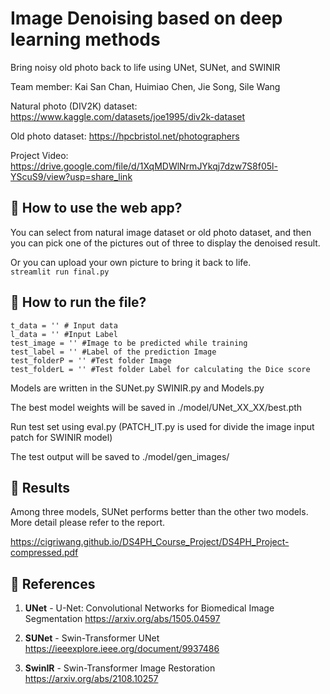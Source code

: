 # Image Denoising based on deep learning methods
 
Bring noisy old photo back to life using UNet, SUNet, and SWINIR

Team member: Kai San Chan, Huimiao Chen, Jie Song, Sile Wang

Natural photo (DIV2K) dataset: https://www.kaggle.com/datasets/joe1995/div2k-dataset

Old photo dataset: https://hpcbristol.net/photographers

Project Video: https://drive.google.com/file/d/1XqMDWlNrmJYkqj7dzw7S8f05l-YScuS9/view?usp=share_link

## :pushpin: How to use the web app?

You can select from natural image dataset or old photo dataset, and then you can pick one of the pictures out of three to display the denoised result.

Or you can upload your own picture to bring it back to life.  
`streamlit run final.py`

## :rocket: How to run the file?

```
t_data = '' # Input data
l_data = '' #Input Label
test_image = '' #Image to be predicted while training
test_label = '' #Label of the prediction Image
test_folderP = '' #Test folder Image
test_folderL = '' #Test folder Label for calculating the Dice score
 ```
Models are written in the SUNet.py SWINIR.py and Models.py

The best model weights will be saved in ./model/UNet_XX_XX/best.pth
 
Run test set using eval.py (PATCH_IT.py is used for divide the image input patch for SWINIR model)

The test output will be saved to ./model/gen_images/

## :round_pushpin: Results

Among three models, SUNet performs better than the other two models. More detail please refer to the report.

https://cigriwang.github.io/DS4PH_Course_Project/DS4PH_Project-compressed.pdf

## :book: References

1) **UNet** - U-Net: Convolutional Networks for Biomedical Image Segmentation
https://arxiv.org/abs/1505.04597

2) **SUNet** - Swin-Transformer UNet 
https://ieeexplore.ieee.org/document/9937486

3) **SwinIR** - Swin-Transformer Image Restoration
https://arxiv.org/abs/2108.10257
